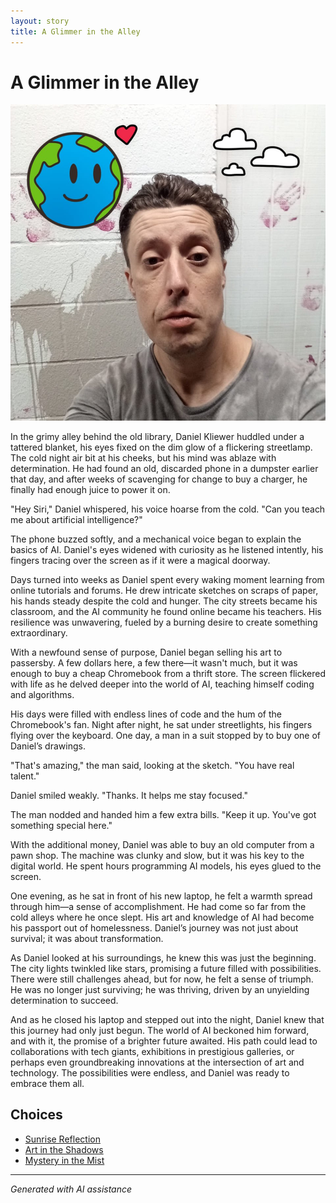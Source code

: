```yaml
---
layout: story
title: A Glimmer in the Alley
---
```


# A Glimmer in the Alley

![A Glimmer in the Alley](/input_images/314598570_5848149695279418_2663164436116368473_n.jpg)

In the grimy alley behind the old library, Daniel Kliewer huddled under a tattered blanket, his eyes fixed on the dim glow of a flickering streetlamp. The cold night air bit at his cheeks, but his mind was ablaze with determination. He had found an old, discarded phone in a dumpster earlier that day, and after weeks of scavenging for change to buy a charger, he finally had enough juice to power it on.

"Hey Siri," Daniel whispered, his voice hoarse from the cold. "Can you teach me about artificial intelligence?"

The phone buzzed softly, and a mechanical voice began to explain the basics of AI. Daniel's eyes widened with curiosity as he listened intently, his fingers tracing over the screen as if it were a magical doorway.

Days turned into weeks as Daniel spent every waking moment learning from online tutorials and forums. He drew intricate sketches on scraps of paper, his hands steady despite the cold and hunger. The city streets became his classroom, and the AI community he found online became his teachers. His resilience was unwavering, fueled by a burning desire to create something extraordinary.

With a newfound sense of purpose, Daniel began selling his art to passersby. A few dollars here, a few there—it wasn't much, but it was enough to buy a cheap Chromebook from a thrift store. The screen flickered with life as he delved deeper into the world of AI, teaching himself coding and algorithms.

His days were filled with endless lines of code and the hum of the Chromebook's fan. Night after night, he sat under streetlights, his fingers flying over the keyboard. One day, a man in a suit stopped by to buy one of Daniel’s drawings.

"That's amazing," the man said, looking at the sketch. "You have real talent."

Daniel smiled weakly. "Thanks. It helps me stay focused."

The man nodded and handed him a few extra bills. "Keep it up. You've got something special here."

With the additional money, Daniel was able to buy an old computer from a pawn shop. The machine was clunky and slow, but it was his key to the digital world. He spent hours programming AI models, his eyes glued to the screen.

One evening, as he sat in front of his new laptop, he felt a warmth spread through him—a sense of accomplishment. He had come so far from the cold alleys where he once slept. His art and knowledge of AI had become his passport out of homelessness. Daniel’s journey was not just about survival; it was about transformation.

As Daniel looked at his surroundings, he knew this was just the beginning. The city lights twinkled like stars, promising a future filled with possibilities. There were still challenges ahead, but for now, he felt a sense of triumph. He was no longer just surviving; he was thriving, driven by an unyielding determination to succeed.

And as he closed his laptop and stepped out into the night, Daniel knew that this journey had only just begun. The world of AI beckoned him forward, and with it, the promise of a brighter future awaited. His path could lead to collaborations with tech giants, exhibitions in prestigious galleries, or perhaps even groundbreaking innovations at the intersection of art and technology. The possibilities were endless, and Daniel was ready to embrace them all.


## Choices

* [Sunrise Reflection](/_stories/20221013_172115)
* [Art in the Shadows](/_stories/20221113_162309)
* [Mystery in the Mist](/_stories/20221113_162250)


---
*Generated with AI assistance*
